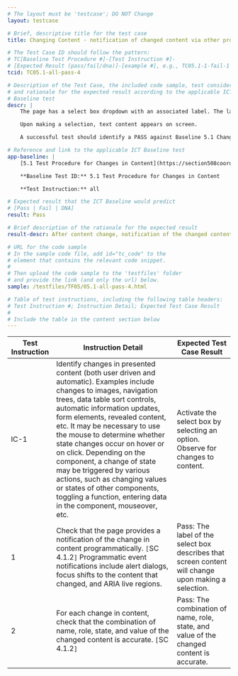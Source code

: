 ```yaml
---
# The layout must be 'testcase'; DO NOT Change
layout: testcase

# Brief, descriptive title for the test case
title: Changing Content - notification of changed content via other programmatic means

# The Test Case ID should follow the pattern:
# TC[Baseline Test Procedure #]-[Test Instruction #]-
# [Expected Result (pass/fail/dna)]-[example #], e.g., TC05.1-1-fail-1
tcid: TC05.1-all-pass-4

# Description of the Test Case, the included code sample, test considerations,
# and rationale for the expected result according to the applicable ICT
# Baseline test
descr: | 
    The page has a select box dropdown with an associated label. The label describes that content will be changed upon making a selection.

    Upon making a selection, text content appears on screen.

    A successful test should identify a PASS against Baseline 5.1 Changing Content.

# Reference and link to the applicable ICT Baseline test
app-baseline: | 
    [5.1 Test Procedure for Changes in Content](https://section508coordinators.github.io/ICTTestingBaseline/05Changing.html#51-test-procedure-for-changes-in-content)

    **Baseline Test ID:** 5.1 Test Procedure for Changes in Content

    **Test Instruction:** all

# Expected result that the ICT Baseline would predict
# [Pass | Fail | DNA]
result: Pass

# Brief description of the rationale for the expected result
result-descr: After content change, notification of the changed content is provided via other programmatic means (the label of the select box)

# URL for the code sample
# In the sample code file, add id="tc_code" to the
# element that contains the relevant code snippet.
#
# Then upload the code sample to the 'testfiles' folder
# and provide the link (and only the url) below.
sample: /testfiles/TF05/05.1-all-pass-4.html

# Table of test instructions, including the following table headers:
# Test Instruction #; Instruction Detail; Expected Test Case Result
#
# Include the table in the content section below
---
```

| Test Instruction | Instruction Detail | Expected Test Case Result |
|------------------|--------------------|---------------------------|
| IC-1 | Identify changes in presented content (both user driven and automatic). Examples include changes to images, navigation trees, data table sort controls, automatic information updates, form elements, revealed content, etc. It may be necessary to use the mouse to determine whether state changes occur on hover or on click. Depending on the component, a change of state may be triggered by various actions, such as changing values or states of other components, toggling a function, entering data in the component, mouseover, etc. | Activate the select box by selecting an option. Observe for changes to content. |
| 1 | Check that the page provides a notification of the change in content programmatically. `[`SC 4.1.2`]` Programmatic event notifications include alert dialogs, focus shifts to the content that changed, and ARIA live regions. | Pass: The label of the select box describes that screen content will change upon making a selection. |
| 2 | For each change in content, check that the combination of name, role, state, and value of the changed content is accurate. `[`SC 4.1.2`]` | Pass: The combination of name, role, state, and value of the changed content is accurate. |
